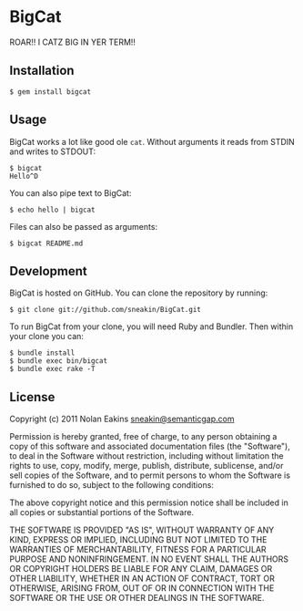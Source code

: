 BigCat
===

ROAR!! I CATZ BIG IN YER TERM!!


Installation
---

    $ gem install bigcat


Usage
---

BigCat works a lot like good ole `cat`. Without arguments it reads from STDIN and writes to STDOUT:

    $ bigcat
    Hello^D

You can also pipe text to BigCat:

    $ echo hello | bigcat

Files can also be passed as arguments:

    $ bigcat README.md


Development
---

BigCat is hosted on GitHub. You can clone the repository by running:

    $ git clone git://github.com/sneakin/BigCat.git

To run BigCat from your clone, you will need Ruby and Bundler. Then within your clone you can:

    $ bundle install
    $ bundle exec bin/bigcat
    $ bundle exec rake -T


License
---

Copyright (c) 2011 Nolan Eakins <sneakin@semanticgap.com>

Permission is hereby granted, free of charge, to any person obtaining a copy of this software and associated documentation files (the "Software"), to deal in the Software without restriction, including without limitation the rights to use, copy, modify, merge, publish, distribute, sublicense, and/or sell copies of the Software, and to permit persons to whom the Software is furnished to do so, subject to the following conditions:

The above copyright notice and this permission notice shall be included in all copies or substantial portions of the Software.

THE SOFTWARE IS PROVIDED "AS IS", WITHOUT WARRANTY OF ANY KIND, EXPRESS OR IMPLIED, INCLUDING BUT NOT LIMITED TO THE WARRANTIES OF MERCHANTABILITY, FITNESS FOR A PARTICULAR PURPOSE AND NONINFRINGEMENT. IN NO EVENT SHALL THE AUTHORS OR COPYRIGHT HOLDERS BE LIABLE FOR ANY CLAIM, DAMAGES OR OTHER LIABILITY, WHETHER IN AN ACTION OF CONTRACT, TORT OR OTHERWISE, ARISING FROM, OUT OF OR IN CONNECTION WITH THE SOFTWARE OR THE USE OR OTHER DEALINGS IN THE SOFTWARE.